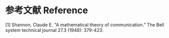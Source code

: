 # 参考文献 Reference

[1] Shannon, Claude E. "A mathematical theory of communication." The Bell system technical journal 27.3 (1948): 379-423.